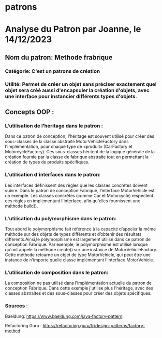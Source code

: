 # patrons

# Analyse du Patron par Joanne, le 14/12/2023

 ## Nom du patron: Methode frabrique

 ### Catégorie: C'est un patrons de création

 ### Utilité: Permet de créer un objet sans préciser exactement quel objet sera créé aussi d'encapsuler la création d'objets, avec une interface pour instancier différents types d'objets. 


## Concepts OOP :
   ### L'utilisation de l'héritage dans le patron :
    
Dans ce patron de conception, l'héritage est souvent utilisé pour créer des sous-classes de la classe abstraite MotorVehicleFactory dans l'implementation, pour chaque type de «produit» (CarFactory et MotorcycleFactory). Ces sous-classes héritent de la logique générale de la création fournie par la classe de fabrique abstraite tout en permettant la création de types de produits spécifiques.

      
    
   ### L'utilisation d'interfaces dans le patron:
       
   Les interfaces définissent des règles que les classes concrètes doivent suivre. Dans le patron de conception Fabrique, l'interface MotorVehicle est un exemple. Les classes concrètes (comme Car et Motorcycle) respectent ces règles en implémentant l'interface, afin qu'elles fournissent une méthode build().


   ### L'utilisation du polymorphisme dans le patron:
   Tout abord le polymorphisme fait référence à la capacité d’appeler la même méthode sur des objets de types différents et d’obtenir des résultats différents.Ainsi,le polymorphisme est largement utilisé dans ce patron de conception Fabrique. Par exemple, le polymorphisme est utilisé lorsque qu'ont appele la méthode create() sur une instance de MotorVehicleFactory. Cette méthode retourne un objet de type MotorVehicle, qui peut être une instance de n'importe quelle classe implémentant l'interface MotorVehicle.

  ### L'utilisation de composition dans le patron:
      
   La composition ne pas utilisé dans l'implémentation actuelle du patron de conception Fabrique. Dans cette exemple j'utilise plus l'héritage, avec des classes abstraites et des sous-classes pour créer des objets spécifiques.





  ### Sources : 
  Baeldung: https://www.baeldung.com/java-factory-pattern

  Refactoring Guru : https://refactoring.guru/fr/design-patterns/factory-method
  
  
       




















     


